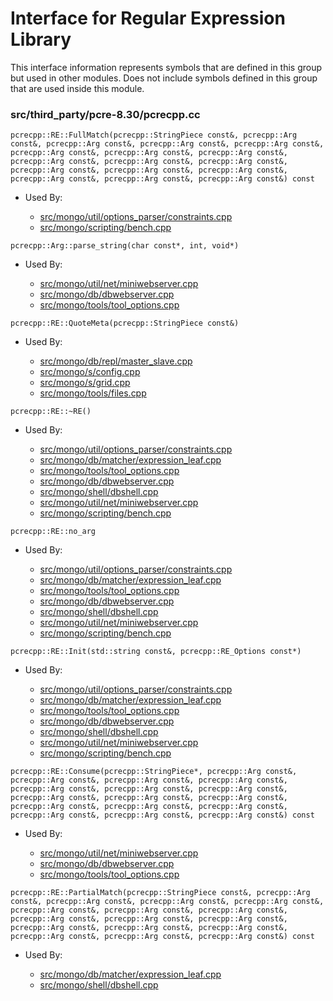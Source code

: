 
# Interface for Regular Expression Library
This interface information represents symbols that are defined in this group but used in other modules.  Does not include symbols defined in this group that are used inside this module.

### src/third\_party/pcre-8.30/pcrecpp.cc

<div></div>

    pcrecpp::RE::FullMatch(pcrecpp::StringPiece const&, pcrecpp::Arg const&, pcrecpp::Arg const&, pcrecpp::Arg const&, pcrecpp::Arg const&, pcrecpp::Arg const&, pcrecpp::Arg const&, pcrecpp::Arg const&, pcrecpp::Arg const&, pcrecpp::Arg const&, pcrecpp::Arg const&, pcrecpp::Arg const&, pcrecpp::Arg const&, pcrecpp::Arg const&, pcrecpp::Arg const&, pcrecpp::Arg const&, pcrecpp::Arg const&) const

- Used By:

    - [src/mongo/util/options\_parser/constraints.cpp](../../../../process\_management/startup\_initialization)
    - [src/mongo/scripting/bench.cpp](../../../../javascript/javascript\_libraries)

<div></div>

    pcrecpp::Arg::parse_string(char const*, int, void*)

- Used By:

    - [src/mongo/util/net/miniwebserver.cpp](../../../../network/web\_server)
    - [src/mongo/db/dbwebserver.cpp](../../../../network/web\_server)
    - [src/mongo/tools/tool\_options.cpp](../../../../tools/tools)

<div></div>

    pcrecpp::RE::QuoteMeta(pcrecpp::StringPiece const&)

- Used By:

    - [src/mongo/db/repl/master\_slave.cpp](../../../../replication/replication)
    - [src/mongo/s/config.cpp](../../../../sharding/sharding)
    - [src/mongo/s/grid.cpp](../../../../sharding/sharding)
    - [src/mongo/tools/files.cpp](../../../../tools/tools)

<div></div>

    pcrecpp::RE::~RE()

- Used By:

    - [src/mongo/util/options\_parser/constraints.cpp](../../../../process\_management/startup\_initialization)
    - [src/mongo/db/matcher/expression\_leaf.cpp](../../../../queries/core\_query\_system)
    - [src/mongo/tools/tool\_options.cpp](../../../../tools/tools)
    - [src/mongo/db/dbwebserver.cpp](../../../../network/web\_server)
    - [src/mongo/shell/dbshell.cpp](../../../../mongo\_shell/mongo\_shell)
    - [src/mongo/util/net/miniwebserver.cpp](../../../../network/web\_server)
    - [src/mongo/scripting/bench.cpp](../../../../javascript/javascript\_libraries)

<div></div>

    pcrecpp::RE::no_arg

- Used By:

    - [src/mongo/util/options\_parser/constraints.cpp](../../../../process\_management/startup\_initialization)
    - [src/mongo/db/matcher/expression\_leaf.cpp](../../../../queries/core\_query\_system)
    - [src/mongo/tools/tool\_options.cpp](../../../../tools/tools)
    - [src/mongo/db/dbwebserver.cpp](../../../../network/web\_server)
    - [src/mongo/shell/dbshell.cpp](../../../../mongo\_shell/mongo\_shell)
    - [src/mongo/util/net/miniwebserver.cpp](../../../../network/web\_server)
    - [src/mongo/scripting/bench.cpp](../../../../javascript/javascript\_libraries)

<div></div>

    pcrecpp::RE::Init(std::string const&, pcrecpp::RE_Options const*)

- Used By:

    - [src/mongo/util/options\_parser/constraints.cpp](../../../../process\_management/startup\_initialization)
    - [src/mongo/db/matcher/expression\_leaf.cpp](../../../../queries/core\_query\_system)
    - [src/mongo/tools/tool\_options.cpp](../../../../tools/tools)
    - [src/mongo/db/dbwebserver.cpp](../../../../network/web\_server)
    - [src/mongo/shell/dbshell.cpp](../../../../mongo\_shell/mongo\_shell)
    - [src/mongo/util/net/miniwebserver.cpp](../../../../network/web\_server)
    - [src/mongo/scripting/bench.cpp](../../../../javascript/javascript\_libraries)

<div></div>

    pcrecpp::RE::Consume(pcrecpp::StringPiece*, pcrecpp::Arg const&, pcrecpp::Arg const&, pcrecpp::Arg const&, pcrecpp::Arg const&, pcrecpp::Arg const&, pcrecpp::Arg const&, pcrecpp::Arg const&, pcrecpp::Arg const&, pcrecpp::Arg const&, pcrecpp::Arg const&, pcrecpp::Arg const&, pcrecpp::Arg const&, pcrecpp::Arg const&, pcrecpp::Arg const&, pcrecpp::Arg const&, pcrecpp::Arg const&) const

- Used By:

    - [src/mongo/util/net/miniwebserver.cpp](../../../../network/web\_server)
    - [src/mongo/db/dbwebserver.cpp](../../../../network/web\_server)
    - [src/mongo/tools/tool\_options.cpp](../../../../tools/tools)

<div></div>

    pcrecpp::RE::PartialMatch(pcrecpp::StringPiece const&, pcrecpp::Arg const&, pcrecpp::Arg const&, pcrecpp::Arg const&, pcrecpp::Arg const&, pcrecpp::Arg const&, pcrecpp::Arg const&, pcrecpp::Arg const&, pcrecpp::Arg const&, pcrecpp::Arg const&, pcrecpp::Arg const&, pcrecpp::Arg const&, pcrecpp::Arg const&, pcrecpp::Arg const&, pcrecpp::Arg const&, pcrecpp::Arg const&, pcrecpp::Arg const&) const

- Used By:

    - [src/mongo/db/matcher/expression\_leaf.cpp](../../../../queries/core\_query\_system)
    - [src/mongo/shell/dbshell.cpp](../../../../mongo\_shell/mongo\_shell)

